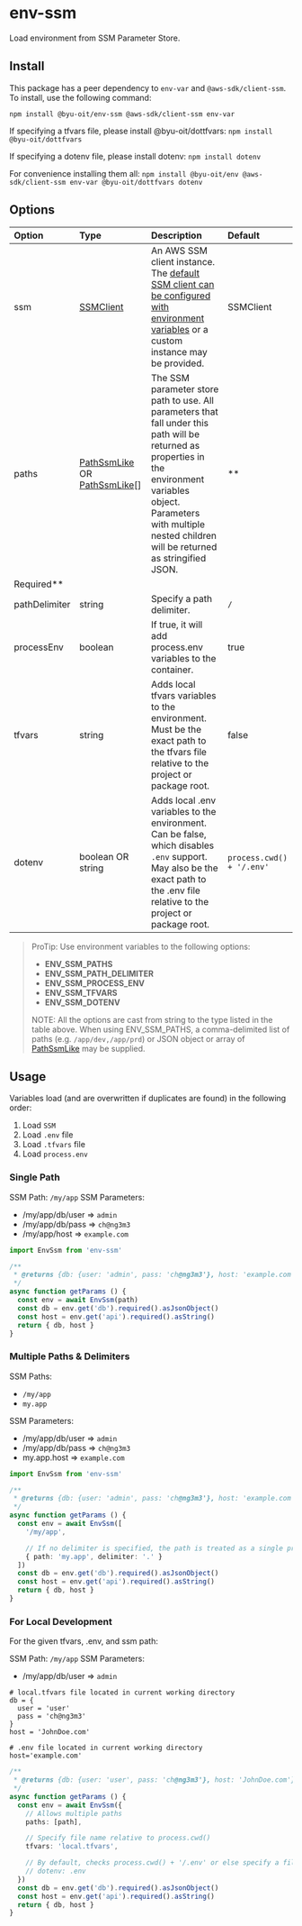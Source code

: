 # env-ssm

Load environment from SSM Parameter Store.

## Install

This package has a peer dependency to `env-var` and `@aws-sdk/client-ssm`. To install, use the following command:

`npm install @byu-oit/env-ssm @aws-sdk/client-ssm env-var`

If specifying a tfvars file, please install @byu-oit/dottfvars: `npm install @byu-oit/dottfvars`

If specifying a dotenv file, please install dotenv: `npm install dotenv`

For convenience installing them all: `npm install @byu-oit/env @aws-sdk/client-ssm env-var @byu-oit/dottfvars dotenv`

## Options

| Option        | Type                                                                                              | Description                                                                                                                                                                                                                      | Default                   |
|:--------------|:--------------------------------------------------------------------------------------------------|:---------------------------------------------------------------------------------------------------------------------------------------------------------------------------------------------------------------------------------|:--------------------------|
| ssm           | [SSMClient](https://docs.aws.amazon.com/AWSJavaScriptSDK/v3/latest/clients/client-ssm/index.html) | An AWS SSM client instance. The [default SSM client can be configured with environment variables](https://docs.aws.amazon.com/sdk-for-java/v1/developer-guide/setup-credentials.html) or a custom instance may be provided.      | SSMClient                 |
| paths         | [PathSsmLike](./src/path-ssm.ts) OR [PathSsmLike](./src/path-ssm.ts)[]                            | The SSM parameter store path to use. All parameters that fall under this path will be returned as properties in the environment variables object. Parameters with multiple nested children will be returned as stringified JSON. | **                        |
| Required**    |                                                                                                   |                                                                                                                                                                                                                                  |                           |
| pathDelimiter | string                                                                                            | Specify a path delimiter.                                                                                                                                                                                                        | `/`                       |
| processEnv    | boolean                                                                                           | If true, it will add process.env variables to the container.                                                                                                                                                                     | true                      |
| tfvars        | string                                                                                            | Adds local tfvars variables to the environment. Must be the exact path to the tfvars file relative to the project or package root.                                                                                               | false                     |
| dotenv        | boolean OR string                                                                                 | Adds local .env variables to the environment. Can be false, which disables `.env` support. May also be the exact path to the .env file relative to the project or package root.                                                  | `process.cwd() + '/.env'` |

> ProTip: Use environment variables to the following options:
> - **ENV_SSM_PATHS**
> - **ENV_SSM_PATH_DELIMITER**
> - **ENV_SSM_PROCESS_ENV**
> - **ENV_SSM_TFVARS**
> - **ENV_SSM_DOTENV**
>
> NOTE: All the options are cast from string to the type listed in the table above. When using ENV_SSM_PATHS, a
> comma-delimited list of paths (e.g. `/app/dev,/app/prd`) or JSON object or array of [PathSsmLike](./src/path-ssm.ts)
> may be supplied.

## Usage

Variables load (and are overwritten if duplicates are found) in the following order:

1. Load `SSM`
2. Load `.env` file
3. Load `.tfvars` file
4. Load `process.env`

### Single Path

SSM Path: `/my/app` SSM Parameters:

- /my/app/db/user => `admin`
- /my/app/db/pass => `ch@ng3m3`
- /my/app/host => `example.com`

```ts
import EnvSsm from 'env-ssm'

/**
 * @returns {db: {user: 'admin', pass: 'ch@ng3m3'}, host: 'example.com'}
 */
async function getParams () {
  const env = await EnvSsm(path)
  const db = env.get('db').required().asJsonObject()
  const host = env.get('api').required().asString()
  return { db, host }
}
```

### Multiple Paths & Delimiters

SSM Paths:

- `/my/app`
- `my.app`

SSM Parameters:

- /my/app/db/user => `admin`
- /my/app/db/pass => `ch@ng3m3`
- my.app.host => `example.com`

```ts
import EnvSsm from 'env-ssm'

/**
 * @returns {db: {user: 'admin', pass: 'ch@ng3m3'}, host: 'example.com'}
 */
async function getParams () {
  const env = await EnvSsm([
    '/my/app',

    // If no delimiter is specified, the path is treated as a single property name
    { path: 'my.app', delimiter: '.' }
  ])
  const db = env.get('db').required().asJsonObject()
  const host = env.get('api').required().asString()
  return { db, host }
}
```

### For Local Development

For the given tfvars, .env, and ssm path:

SSM Path: `/my/app` SSM Parameters:

- /my/app/db/user => `admin`

```hcl-terraform
# local.tfvars file located in current working directory
db = {
  user = 'user'
  pass = 'ch@ng3m3'
}
host = 'JohnDoe.com'
```

```dotenv
# .env file located in current working directory
host='example.com'
```

```ts
/**
 * @returns {db: {user: 'user', pass: 'ch@ng3m3'}, host: 'JohnDoe.com'}
 */
async function getParams () {
  const env = await EnvSsm({
    // Allows multiple paths
    paths: [path],

    // Specify file name relative to process.cwd()
    tfvars: 'local.tfvars',

    // By default, checks process.cwd() + '/.env' or else specify a file name relative to process.cwd()
    // dotenv: .env
  })
  const db = env.get('db').required().asJsonObject()
  const host = env.get('api').required().asString()
  return { db, host }
}
```

